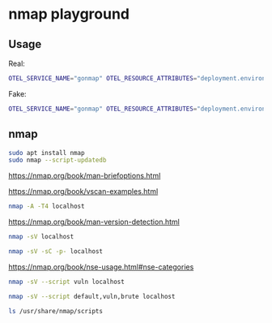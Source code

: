# nmap playground

## Usage

Real:

```sh
OTEL_SERVICE_NAME="gonmap" OTEL_RESOURCE_ATTRIBUTES="deployment.environment=hack-1743" OTEL_EXPORTER_OTLP_ENDPOINT="http://localhost:4317" go run . -sV --script default,vuln,brute localhost
```

Fake:

```sh
OTEL_SERVICE_NAME="gonmap" OTEL_RESOURCE_ATTRIBUTES="deployment.environment=hack-1743" OTEL_EXPORTER_OTLP_ENDPOINT="http://localhost:4317" FAKE=1 go run .
```

## nmap

```sh
sudo apt install nmap
sudo nmap --script-updatedb
```

<https://nmap.org/book/man-briefoptions.html>

<https://nmap.org/book/vscan-examples.html>

```sh
nmap -A -T4 localhost 
```

<https://nmap.org/book/man-version-detection.html>

```sh
nmap -sV localhost
```

```sh
nmap -sV -sC -p- localhost
```

<https://nmap.org/book/nse-usage.html#nse-categories>

```sh
nmap -sV --script vuln localhost
```

```sh
nmap -sV --script default,vuln,brute localhost
```

```sh
ls /usr/share/nmap/scripts
```
